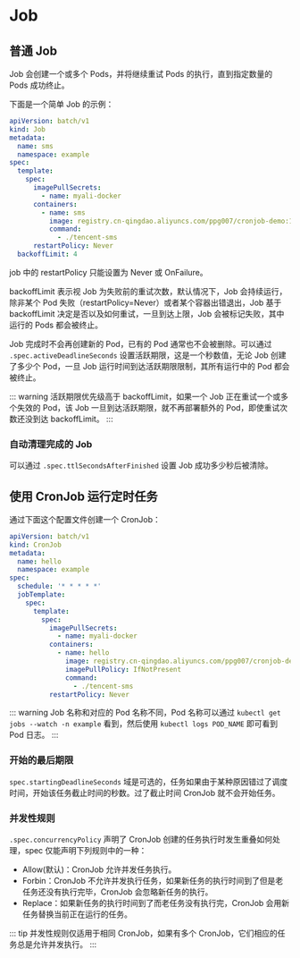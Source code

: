 # Job

## 普通 Job

Job 会创建一个或多个 Pods，并将继续重试 Pods 的执行，直到指定数量的 Pods 成功终止。

下面是一个简单 Job 的示例：

```yaml
apiVersion: batch/v1
kind: Job
metadata:
  name: sms
  namespace: example
spec:
  template:
    spec:
      imagePullSecrets:
        - name: myali-docker
      containers:
        - name: sms
          image: registry.cn-qingdao.aliyuncs.com/ppg007/cronjob-demo:1.0
          command:
            - ./tencent-sms
      restartPolicy: Never
  backoffLimit: 4
```

job 中的 restartPolicy 只能设置为 Never 或 OnFailure。

backoffLimit 表示视 Job 为失败前的重试次数，默认情况下，Job 会持续运行，除非某个 Pod 失败（restartPolicy=Never）或者某个容器出错退出，Job 基于 backoffLimit 决定是否以及如何重试，一旦到达上限，Job 会被标记失败，其中运行的 Pods 都会被终止。

Job 完成时不会再创建新的 Pod，已有的 Pod 通常也不会被删除。可以通过 `.spec.activeDeadlineSeconds` 设置活跃期限，这是一个秒数值，无论 Job 创建了多少个 Pod，一旦 Job 运行时间到达活跃期限限制，其所有运行中的 Pod 都会被终止。

::: warning
活跃期限优先级高于 backoffLimit，如果一个 Job 正在重试一个或多个失效的 Pod，该 Job 一旦到达活跃期限，就不再部署额外的 Pod，即使重试次数还没到达 backoffLimit。
:::

### 自动清理完成的 Job

可以通过 `.spec.ttlSecondsAfterFinished` 设置 Job 成功多少秒后被清除。

## 使用 CronJob 运行定时任务

通过下面这个配置文件创建一个 CronJob：

```yaml
apiVersion: batch/v1
kind: CronJob
metadata:
  name: hello
  namespace: example
spec:
  schedule: '* * * * *'
  jobTemplate:
    spec:
      template:
        spec:
          imagePullSecrets:
            - name: myali-docker
          containers:
            - name: hello
              image: registry.cn-qingdao.aliyuncs.com/ppg007/cronjob-demo:1.0
              imagePullPolicy: IfNotPresent
              command:
                - ./tencent-sms
          restartPolicy: Never
```

::: warning
Job 名称和对应的 Pod 名称不同，Pod 名称可以通过 `kubectl get jobs --watch -n example` 看到，然后使用 `kubectl logs POD_NAME` 即可看到 Pod 日志。
:::

### 开始的最后期限

`spec.startingDeadlineSeconds` 域是可选的，任务如果由于某种原因错过了调度时间，开始该任务截止时间的秒数。过了截止时间 CronJob 就不会开始任务。

### 并发性规则

`.spec.concurrencyPolicy` 声明了 CronJob 创建的任务执行时发生重叠如何处理，spec 仅能声明下列规则中的一种：

- Allow(默认)：CronJob 允许并发任务执行。
- Forbin：CronJob 不允许并发执行任务，如果新任务的执行时间到了但是老任务还没有执行完毕，CronJob 会忽略新任务的执行。
- Replace：如果新任务的执行时间到了而老任务没有执行完，CronJob 会用新任务替换当前正在运行的任务。

::: tip
并发性规则仅适用于相同 CronJob，如果有多个 CronJob，它们相应的任务总是允许并发执行。
:::
